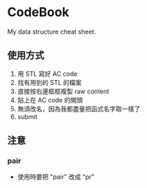 # CodeBook
My data structure cheat sheet. 

## 使用方式
1. 用 STL 寫好 AC code
2. 找有用到的 STL 的檔案
3. 直接按右邊框框複製 raw content
4. 貼上在 AC code 的開頭
5. 無須改名，因為我都盡量把函式名字取一樣了
6. submit

## 注意
### pair
* 使用時要把 "pair" 改成 "pr"
